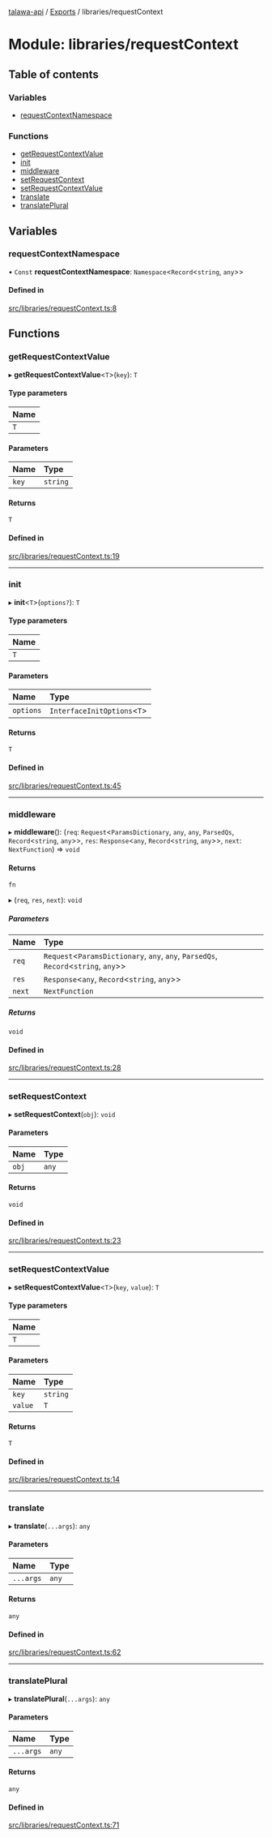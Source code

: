 [talawa-api](../README.md) / [Exports](../modules.md) / libraries/requestContext

# Module: libraries/requestContext

## Table of contents

### Variables

- [requestContextNamespace](libraries_requestContext.md#requestcontextnamespace)

### Functions

- [getRequestContextValue](libraries_requestContext.md#getrequestcontextvalue)
- [init](libraries_requestContext.md#init)
- [middleware](libraries_requestContext.md#middleware)
- [setRequestContext](libraries_requestContext.md#setrequestcontext)
- [setRequestContextValue](libraries_requestContext.md#setrequestcontextvalue)
- [translate](libraries_requestContext.md#translate)
- [translatePlural](libraries_requestContext.md#translateplural)

## Variables

### requestContextNamespace

• `Const` **requestContextNamespace**: `Namespace`\<`Record`\<`string`, `any`\>\>

#### Defined in

[src/libraries/requestContext.ts:8](https://github.com/PalisadoesFoundation/talawa-api/blob/4e2c75b/src/libraries/requestContext.ts#L8)

## Functions

### getRequestContextValue

▸ **getRequestContextValue**\<`T`\>(`key`): `T`

#### Type parameters

| Name |
| :------ |
| `T` |

#### Parameters

| Name | Type |
| :------ | :------ |
| `key` | `string` |

#### Returns

`T`

#### Defined in

[src/libraries/requestContext.ts:19](https://github.com/PalisadoesFoundation/talawa-api/blob/4e2c75b/src/libraries/requestContext.ts#L19)

___

### init

▸ **init**\<`T`\>(`options?`): `T`

#### Type parameters

| Name |
| :------ |
| `T` |

#### Parameters

| Name | Type |
| :------ | :------ |
| `options` | `InterfaceInitOptions`\<`T`\> |

#### Returns

`T`

#### Defined in

[src/libraries/requestContext.ts:45](https://github.com/PalisadoesFoundation/talawa-api/blob/4e2c75b/src/libraries/requestContext.ts#L45)

___

### middleware

▸ **middleware**(): (`req`: `Request`\<`ParamsDictionary`, `any`, `any`, `ParsedQs`, `Record`\<`string`, `any`\>\>, `res`: `Response`\<`any`, `Record`\<`string`, `any`\>\>, `next`: `NextFunction`) =\> `void`

#### Returns

`fn`

▸ (`req`, `res`, `next`): `void`

##### Parameters

| Name | Type |
| :------ | :------ |
| `req` | `Request`\<`ParamsDictionary`, `any`, `any`, `ParsedQs`, `Record`\<`string`, `any`\>\> |
| `res` | `Response`\<`any`, `Record`\<`string`, `any`\>\> |
| `next` | `NextFunction` |

##### Returns

`void`

#### Defined in

[src/libraries/requestContext.ts:28](https://github.com/PalisadoesFoundation/talawa-api/blob/4e2c75b/src/libraries/requestContext.ts#L28)

___

### setRequestContext

▸ **setRequestContext**(`obj`): `void`

#### Parameters

| Name | Type |
| :------ | :------ |
| `obj` | `any` |

#### Returns

`void`

#### Defined in

[src/libraries/requestContext.ts:23](https://github.com/PalisadoesFoundation/talawa-api/blob/4e2c75b/src/libraries/requestContext.ts#L23)

___

### setRequestContextValue

▸ **setRequestContextValue**\<`T`\>(`key`, `value`): `T`

#### Type parameters

| Name |
| :------ |
| `T` |

#### Parameters

| Name | Type |
| :------ | :------ |
| `key` | `string` |
| `value` | `T` |

#### Returns

`T`

#### Defined in

[src/libraries/requestContext.ts:14](https://github.com/PalisadoesFoundation/talawa-api/blob/4e2c75b/src/libraries/requestContext.ts#L14)

___

### translate

▸ **translate**(`...args`): `any`

#### Parameters

| Name | Type |
| :------ | :------ |
| `...args` | `any` |

#### Returns

`any`

#### Defined in

[src/libraries/requestContext.ts:62](https://github.com/PalisadoesFoundation/talawa-api/blob/4e2c75b/src/libraries/requestContext.ts#L62)

___

### translatePlural

▸ **translatePlural**(`...args`): `any`

#### Parameters

| Name | Type |
| :------ | :------ |
| `...args` | `any` |

#### Returns

`any`

#### Defined in

[src/libraries/requestContext.ts:71](https://github.com/PalisadoesFoundation/talawa-api/blob/4e2c75b/src/libraries/requestContext.ts#L71)
